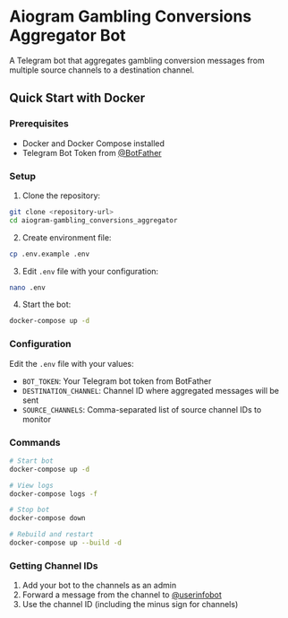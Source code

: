 # Aiogram Gambling Conversions Aggregator Bot

A Telegram bot that aggregates gambling conversion messages from multiple source channels to a destination channel.

## Quick Start with Docker

### Prerequisites
- Docker and Docker Compose installed
- Telegram Bot Token from [@BotFather](https://t.me/BotFather)

### Setup

1. Clone the repository:
```bash
git clone <repository-url>
cd aiogram-gambling_conversions_aggregator
```

2. Create environment file:
```bash
cp .env.example .env
```

3. Edit `.env` file with your configuration:
```bash
nano .env
```

4. Start the bot:
```bash
docker-compose up -d
```

### Configuration

Edit the `.env` file with your values:

- `BOT_TOKEN`: Your Telegram bot token from BotFather
- `DESTINATION_CHANNEL`: Channel ID where aggregated messages will be sent
- `SOURCE_CHANNELS`: Comma-separated list of source channel IDs to monitor

### Commands

```bash
# Start bot
docker-compose up -d

# View logs
docker-compose logs -f

# Stop bot
docker-compose down

# Rebuild and restart
docker-compose up --build -d
```

### Getting Channel IDs

1. Add your bot to the channels as an admin
2. Forward a message from the channel to [@userinfobot](https://t.me/userinfobot)
3. Use the channel ID (including the minus sign for channels)
